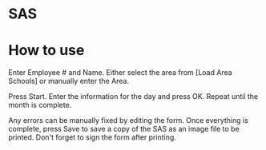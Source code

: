 # SAS
# How to use
Enter Employee # and Name. Either select the area from [Load Area Schools] or manually enter the Area.

Press Start.
Enter the information for the day and press OK.
Repeat until the month is complete.

Any errors can be manually fixed by editing the form.
Once everything is complete, press Save to save a copy of the SAS as an image file to be printed.
Don't forget to sign the form after printing.
